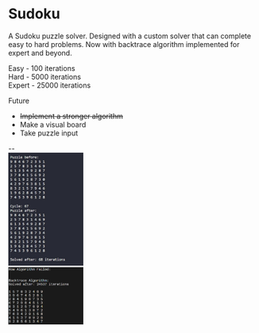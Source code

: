 # Sudoku

A Sudoku puzzle solver. Designed with a custom solver that can complete easy to hard problems. Now with backtrace algorithm implemented for expert and beyond.

Easy - 100 iterations  
Hard - 5000 iterations  
Expert - 25000 iterations  

Future
- ~~Implement a stronger algorithm~~
- Make a visual board
- Take puzzle input  

--  
<img src="./img/Solve_hard.jpg" alt="Board Solve" style="width: 30%; height: 25%;">   
<img src="./img/backtrace.png" alt="Backtrace" style="width: 30%; height: 25%;"> 
